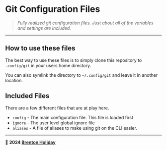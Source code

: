 # Git Configuration Files

> *Fully realized git configuration files. Just about all of the variables and settings are included.*

---

## How to use these files

The best way to use these files is to simply clone this repository to `.config/git` in your users home directory.

You can also symlink the directory to `~/.config/git` and leave it in another location.

## Included Files

There are a few different files that are at play here.

- `config` - The main configuration file. This file is loaded first 
- `ignore` - The user level global ignore file
- `aliases` - A file of aliases to make using git on the CLI easier.


---

🤍 **2024 [Brenton Holiday](https://brenton.holiday)**